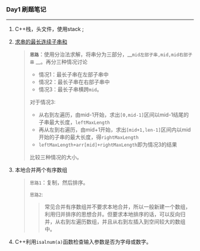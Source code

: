 ### Day1 刷题笔记

---

1. C++栈，头文件<stack>，使用stack<T> ;

2. [求串的最长连续子串和](../day1/day1-3/main.cpp)

   >__`思路`__：使用分治法求解，将串分为三部分，__`mid左部子串,mid,mid右部子串` __。再分三种情况讨论
   >
   >- 情况1：最长子串在左部子串中
   >- 情况2：最长子串在右部子串中
   >- 情况3：最长子串横跨`mid`。
   >
   >对于情况3: 
   >
   >- 从右到左遍历，由mid-1开始，求出`[0,mid-1]`区间以mid-1结尾的子串最大长度，`leftMaxLength`
   >- 再从左到右遍历，由mid+1开始，求出`[mid+1,len-1]`区间内以mid开始的子串的最大长度，得`rightMaxLength`
   >- `leftMaxLength+arr[mid]+rightMaxLength`即为情况3的结果
   >
   >比较三种情况的大小。

3. 本地合并两个有序数组

   >`思路1`：复制，然后排序。
   >
   >`思路2`:
   >
   >>  常见合并有序数组并不要求本地合并，所以一般新建一个数组，利用归并排序的思想合并。但要求本地排序的话，可以反向归并，从右到左遍历数组，并且从右到左插入到空间较大的数组中。

4. C++利用`isalnum(a)`函数检查输入参数是否为字母或数字。
